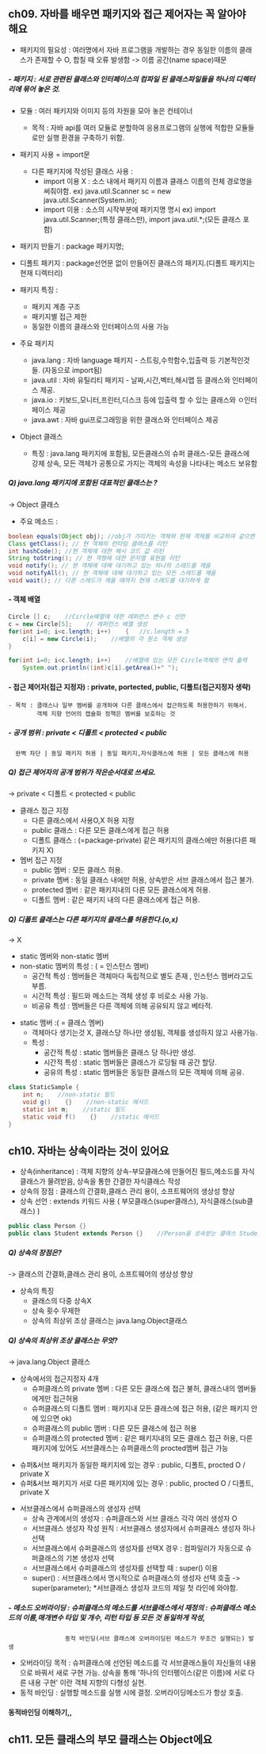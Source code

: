 ## ch09. 자바를 배우면 패키지와 접근 제어자는 꼭 알아야 해요
- 패키지의 필요성 : 여러명에서 자바 프로그램을 개발하는 경우 동일한 이름의 클래스가 존재할 수 O, 합칠 때 오류 발생함
    -> 이름 공간(name space)때문
##### - 패키지 : 서로 관련된 클래스와 인터페이스의 컴파일 된 클래스파일들을 하나의 디렉터리에 묶어 놓은 것.
- 모듈 : 여러 패키지와 이미지 등의 자원을 모아 놓은 컨테이너
  - 목적 : 자바 api를 여러 모듈로 분할하여 응용프로그램의 실행에 적합한 모듈들로만 실행 환경을 구축하기 위함.
 
- 패키지 사용 = import문
  + 다른 패키지에 작성된 클래스 사용 :
    + import 이용 X : 소스 내에서 패키지 이름과 클래스 이름의 전체 경로명을 써줘야함. ex) java.util.Scanner sc = new java.util.Scanner(System.in);
    + import 이용 : 소스의 시작부분에 패키지명 명시 ex) import java.util.Scanner;(특정 클래스만), import java.util.*;(모든 클래스 포함)

- 패키지 만들기 : package 패키지명;

- 디폴트 패키지 : package선언문 없이 만들어진 클래스의 패키지.(디폴트 패키지는 현재 디렉터리)
- 패키지 특징 :
  + 패키지 계층 구조
  + 패키지별 접근 제한
  + 동일한 이름의 클래스와 인터페이스의 사용 가능
- 주요 패키지
  + java.lang : 자바 language 패키지 - 스트링,수학함수,입출력 등 기본적인것들. (자동으로 import됨)
  + java.util : 자바 유틸리티 패키지 - 날짜,시간,벡터,해시맵 등 클래스와 인터페이스 제공.
  + java.io : 키보드,모니터,프린터,디스크 등에 입출력 할 수 있는 클래스와 ㅇ인터페이스 제공
  + java.awt : 자바 gui프로그래밍을 위한 클래스와 인터페이스 제공

- Object 클래스
  - 특징 : java.lang 패키지에 포함됨, 모든클래스의 슈퍼 클래스-모든 클래스에 강제 상속, 모든 객체가 공통으로 가지는 객체의 속성을 나타내는 메소드 보유함

##### Q) java.lang 패키지에 포함된 대표적인 클래스는 ? 
-> Object 클래스 <p>
- 주요 메소드 :
```java
boolean equals(Object obj); //obj가 가리키는 객체와 현재 객체를 비교하여 같으면 true리턴함.
Class getClass(); // 현 객체의 런타임 클래스를 리턴
int hashCode(); //현 객체에 대한 해시 코드 값 리턴
String toString(); // 현 객쳉에 대한 문자열 표현을 리턴
void notify(); // 현 객체에 대해 대기하고 있는 하나의 스레드를 깨움
void notifyAll(); // 현 객체에 대해 대기하고 있는 모든 스레드를 깨움
void wait(); // 다른 스레드가 깨울 때까지 현재 스레드를 대기하게 함
```
#### - 객체 배열
```java
Circle [] c;    //Circle배열에 대한 레퍼런스 변수 c 선언
c = new Circle[5];    // 레퍼런스 배열 생성
for(int i=0; i<c.length; i++)    {   //c.length = 5
    c[i] = new Circle(i);    //배열의 각 원소 객체 생성
}

for(int i=0; i<c.length; i++)    //배열에 있는 모든 Circle객체의 면적 출력
    System.out.println((int)c[i].getArea()+" ");
```  
#### - 접근 제어자(접근 지정자) : private, portected, public, 디폴트(접근지정자 생략)
    - 목적 : 클래스나 일부 멤버를 공개하여 다른 클래스에서 접근하도록 허용한하기 위해서.
            객체 지향 언어의 캡슐화 정책은 멤버를 보호하는 것
##### - 공개 범위 : private < 디폴트 < protected < public
      완벽 차단 | 동일 패키지 허용 | 동일 패키지,자식클래스에 허용 | 모든 클래스에 허용
##### Q) 접근 제어자의 공개 범위가 작은순서대로 쓰세요.
-> private < 디폴트 < protected < public <p>

- 클래스 접근 지정
    - 다른 클래스에서 사용O,X 허용 지정
    - public 클래스 : 다른 모든 클래스에게 접근 허용
    - 디폴트 클래스 : (=package-private) 같은 패키지의 클래스에만 허용(다른 패키지 X)
- 멤버 접근 지정
    + public 멤버 :  모든 클래스 허용.
    + private 멤버 : 동일 클래스 내에만 허용, 상속받은 서브 클래스에서 접근 불가.
    + protected 멤버 : 같은 패키지내의 다른 모든 클래스에게 허용.
    + 디폴트 멤버 : 같은 패키지 내의 다른 클래스에게 접근 허용.

##### Q) 디폴트 클래스는 다른 패키지의 클래스를 허용한다.(o,x)
-> X <p>

- static 멤버와 non-static 멤버
- non-static 멤버의 특성 : ( = 인스턴스 멤버)
    - 공간적 특성 : 멤버들은 객체마다 독립적으로 별도 존재 , 인스턴스 멤버라고도 부름.
    - 시간적 특성 : 필드와 메소드는 객체 생성 후 비로소 사용 가능.
    - 비공유 특성 : 멤버들은 다른 객체에 의해 공유되지 않고 베타적.<p>
- static 멤버 :( = 클래스 멤버)
    - 객체마다 생기는것 X, 클래스당 하나만 생성됨, 객체를 생성하지 않고 사용가능.
    - 특성 :
        - 공간적 특성 : static 멤버들은 클래스 당 하나만 생성.
        - 시간적 특성 : static 멤버들은 클래스가 로딩될 때 공간 할당.
        - 공유의 특성 : static 멤버들은 동일한 클래스의 모든 객체에 의해 공유.
```java
class StaticSample {
    int n;    //non-static 필드
    void g()    {}    //non-static 메서드
    static int m;    //static 필드
    static void f()    {}    //static 메서드
}
```
<p>

## ch10. 자바는 상속이라는 것이 있어요
- 상속(inheritance) : 객체 지향의 상속-부모클래스에 만들어진 필드,메소드를 자식클래스가 물려받음, 상속을 통한 간결한 자식클래스 작성
- 상속의 장점 : 클래스의 간결화,클래스 관리 용이, 소프트웨어의 생상성 향상
- 상속 선언 : extends 키워드 사용 ( 부모클래스(super클래스), 자식클래스(sub클래스) )
```java
public class Person {}
public class Student extends Person {}    //Person을 상속받는 클래스 Student 선언
```
    
##### Q) 상속의 장점은?
-> 클래스의 간결화,클래스 관리 용이, 소프트웨어의 생상성 향상
    
- 상속의 특징
    - 클래스의 다중 상속X
    - 상속 횟수 무제한
    - 상속의 최상위 조상 클래스는 java.lang.Object클래스
##### Q) 상속의 최상위 조상 클래스는 무엇?
-> java.lang.Object 클래스

- 상속에서의 접근지정자 4개
  - 슈퍼클래스의 private 멤버 : 다른 모든 클래스에 접근 불허, 클래스내의 멤버들에게만 접근허용
  - 슈퍼클래스의 디폴트 멤버 : 패키지내 모든 클래스에 접근 허용, (같은 패키지 안에 있으면 ok)
  - 슈퍼클래스의 public 멤버 : 다른 모든 클래스에 접근 허용
  - 슈퍼클래스의 protected 멤버 : 같은 패키지내의 모든 클래스 접근 허용, 다른 패키지에 있어도 서브클래스는 슈퍼클래스의 procted멤버 접근 가능
* 슈퍼&서브 패키지가 동일한 패키지에 있는 경우 : public, 디폴트, procted O / private X
* 슈퍼&서브 패키지가 서로 다른 패키지에 있는 경우 : public, procted O / 디폴트, private X

- 서브클래스에서 슈퍼클래스의 생성자 선택
    - 상속 관계에서의 생성자 : 슈퍼클래스와 서브 클래스 각각 여러 생성자 O
    - 서브클래스 생성자 작성 원칙 : 서브클래스 생성자에서 슈퍼클래스 생성자 하나 선택
    - 서브클래스에서 슈퍼클래스의 생성자를 선택X 경우 : 컴파일러가 자동으로 슈퍼클래스의 기본 생성자 선택
    - 서브클래스에서 슈퍼클래스의 생성자를 선택할 때 : super() 이용
  - super() : 서브클래스에서 명시적으로 슈퍼클래스의 생성자 선택 호출 -> super(parameter);
*서브클래스 생성자 코드의 제일 첫 라인에 와야함.
##### - 메소드 오버라이딩 : 슈퍼클래스의 메소드를 서브클래스에서 재정의 : 슈퍼클래스 메소드의 이름,매개변수 타입 및 개수, 리턴 타입 등 모든 것 동일하게 작성,
                    동적 바인딩(서브 클래스에 오버라이딩된 메소드가 무조건 실행되는) 발생
- 오버라이딩 목적 : 슈퍼클래스에 선언된 메소드를 각 서브클래스들이 자신들의 내용으로 바꿔서 새로 구현 가능.
                  상속을 통해 '하나의 인터펭이스(같은 이름)에 서로 다른 내용 구현' 이란 객체 지향의 다형성 실현.
- 동적 바인딩 : 실행할 메소드를 실행 시에 결정. 오버라이딩메소드가 항상 호출.
#### 동적바인딩 이해하기,,
  
## ch11. 모든 클래스의 부모 클래스는 Object에요
